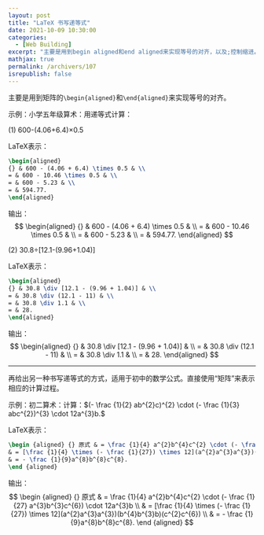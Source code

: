 ```yaml
---
layout: post
title: "LaTeX 书写递等式"
date: 2021-10-09 10:30:00
categories: 
  - [Web Building]
excerpt: "主要是用到begin aligned和end aligned来实现等号的对齐，以及;控制缩进。"
mathjax: true
permalink: /archivers/107
isrepublish: false
---
```


主要是用到矩阵的```\begin{aligned}```和```\end{aligned}```来实现等号的对齐。

示例：小学五年级算术：用递等式计算：

(1) 600-(4.06+6.4)×0.5

LaTeX表示：
```latex
\begin{aligned}
{} & 600 - (4.06 + 6.4) \times 0.5 & \\
= & 600 - 10.46 \times 0.5 & \\
= & 600 - 5.23 & \\
= & 594.77.
\end{aligned}
```

输出：
$$
\begin{aligned}
{} & 600 - (4.06 + 6.4) \times 0.5 & \\
= & 600 - 10.46 \times 0.5 & \\
= & 600 - 5.23 & \\
= & 594.77.
\end{aligned}
$$

(2) 30.8÷[12.1-(9.96+1.04)]

LaTeX表示：
```latex
\begin{aligned}
{} & 30.8 \div [12.1 - (9.96 + 1.04)] & \\
= & 30.8 \div (12.1 - 11) & \\
= & 30.8 \div 1.1 & \\
= & 28.
\end{aligned}
```

输出：
$$
\begin{aligned}
{} & 30.8 \div [12.1 - (9.96 + 1.04)] & \\
= & 30.8 \div (12.1 - 11) & \\
= & 30.8 \div 1.1 & \\
= & 28.
\end{aligned}
$$

---

再给出另一种书写递等式的方式，适用于初中的数学公式。直接使用“矩阵”来表示相应的计算过程。

示例：初二算术：计算：$(- \frac {1}{2} ab^{2}c)^{2} \cdot (- \frac {1}{3} abc^{2})^{3} \cdot 12a^{3}b.$

LaTeX表示：

```latex
\begin {aligned} {} 原式 & = \frac {1}{4} a^{2}b^{4}c^{2} \cdot (- \frac {1}{27} a^{3}b^{3}c^{6}) \cdot 12a^{3}b \\  
& = [\frac {1}{4} \times (- \frac {1}{27}) \times 12](a^{2}a^{3}a^{3})(b^{4}b^{3}b)(c^{2}c^{6}) \\
& = - \frac {1}{9}a^{8}b^{8}c^{8}.
\end {aligned}
```

输出：
$$
\begin {aligned} {} 原式 & = \frac {1}{4} a^{2}b^{4}c^{2} \cdot (- \frac {1}{27} a^{3}b^{3}c^{6}) \cdot 12a^{3}b \\  
& = [\frac {1}{4} \times (- \frac {1}{27}) \times 12](a^{2}a^{3}a^{3})(b^{4}b^{3}b)(c^{2}c^{6}) \\
& = - \frac {1}{9}a^{8}b^{8}c^{8}.
\end {aligned}
$$